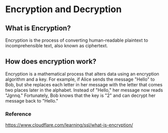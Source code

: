 # Encryption and Decryption

## What is Encryption?
Encryption is the process of converting human-readable plaintext to incomprehensible text, also known as ciphertext.

## How does encryption work?
Encryption is a mathematical process that alters data using an encryption algorithm and a key.
For example, if Alice sends the message "Hello" to Bob, but she replaces each letter in her message with the letter that comes two places later in the alphabet. Instead of "Hello," her message now reads "Jgnnq." Fortunately, Bob knows that the key is "2" and can decrypt her message back to "Hello."


### Reference 
https://www.cloudflare.com/learning/ssl/what-is-encryption/
